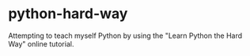 # python-hard-way

Attempting to teach myself Python by using the "Learn Python the Hard Way" online tutorial.
